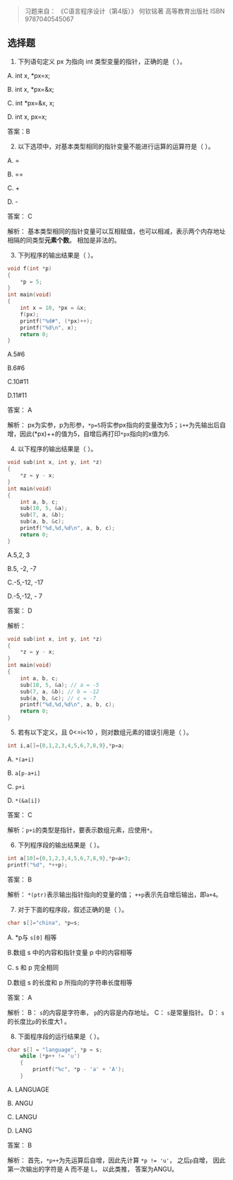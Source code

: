 > 习题来自： 《C语言程序设计（第4版）》 何钦铭著 高等教育出版社 ISBN 9787040545067 

## 选择题
1. 下列语句定义 px 为指向 int 类型变量的指针，正确的是（ ）。

A. int x, *px=x;

B. int x, *px=&x;

C. int *px=&x, x;

D. int x, px=x;

答案：B


2. 以下选项中，对基本类型相同的指针变量不能进行运算的运算符是（ ）。

A. =

B. ==

C. +

D. -

答案： C

解析： 基本类型相同的指针变量可以互相赋值，也可以相减，表示两个内存地址相隔的同类型**元素个数**。 相加是非法的。


3. 下列程序的输出结果是（ ）。
```c
void f(int *p)
{
	*p = 5;
}
int main(void)
{
	int x = 10, *px = &x;
	f(px);
	printf("%d#", (*px)++);
	printf("%d\n", x);
	return 0;
}
```

A.5#6

B.6#6

C.10#11

D.11#11

答案： A

解析： px为实参，p为形参，`*p=5`将实参px指向的变量改为5；`i++`为先输出后自增，因此(*px)++的值为5，自增后再打印`*px`指向的x值为6.


4. 以下程序的输出结果是（ ）。

```c
void sub(int x, int y, int *z)
{
	*z = y - x;
}
int main(void)
{
	int a, b, c;
	sub(10, 5, &a);
	sub(7, a, &b);
	sub(a, b, &c);
	printf("%d,%d,%d\n", a, b, c);
	return 0;
}
```

A.5,2, 3

B.5, -2, -7

C.-5,-12, -17

D.-5,-12, - 7

答案： D

解析：
```c
void sub(int x, int y, int *z)
{
	*z = y - x;
}
int main(void)
{
	int a, b, c;
	sub(10, 5, &a); // a = -5
	sub(7, a, &b); // b = -12
	sub(a, b, &c); // c = -7
	printf("%d,%d,%d\n", a, b, c);
	return 0;
}
```


5. 若有以下定义，且 0<=i<10 ，则对数组元素的错误引用是（ ）。

```c
int i,a[]={0,1,2,3,4,5,6,7,8,9},*p=a;
```

A. `*(a+i)`

B. `a[p-a+i]`

C. `p+i`

D. `*(&a[i])`


答案： C

解析：`p+i`的类型是指针，要表示数组元素，应使用`*`。


6. 下列程序段的输出结果是（ ）。

```c
int a[10]={0,1,2,3,4,5,6,7,8,9},*p=a+3;
printf("%d", *++p);
```

答案： B

解析： `*(ptr)`表示输出指针指向的变量的值； `++p`表示先自增后输出，即`a+4`。


7. 对于下面的程序段，叙述正确的是（ ）。

```c
char s[]="china", *p=s;
```

A. *p与 `s[0]` 相等

B.数组 s 中的内容和指针变量 p 中的内容相等

C. s 和 p 完全相同

D.数组 s 的长度和 p 所指向的字符串长度相等

答案： A

解析：
B： `s`的内容是字符串， `p`的内容是内存地址。
C： `s`是常量指针。
D： `s`的长度比`p`的长度大1 。


8. 下面程序段的运行结果是（ ）。 

```c
char s[] = "language", *p = s;
	while (*p++ != 'u')
	{
		printf("%c", *p - 'a' + 'A');
	}
```

A. LANGUAGE

B. ANGU

C. LANGU

D. LANG


答案： B

解析： 首先，`*p++`为先运算后自增，因此先计算 `*p != 'u'`， 之后`p`自增， 因此第一次输出的字符是 A 而不是 L， 以此类推， 答案为ANGU。